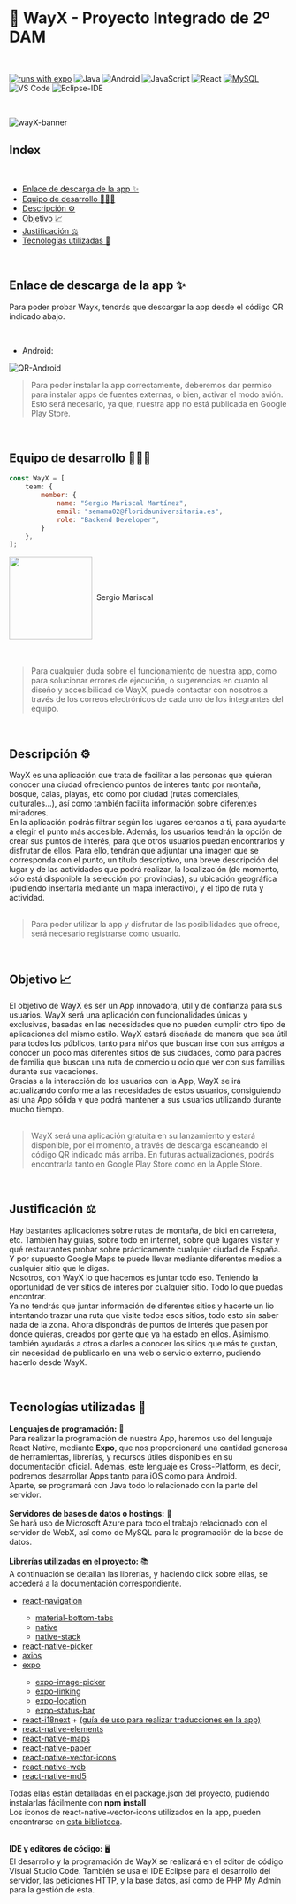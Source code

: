 # 🚵 WayX - Proyecto Integrado de 2º DAM

<br/>

[![runs with expo](https://img.shields.io/badge/Runs%20with%20Expo-000.svg?style=flat-square&logo=EXPO&labelColor=f3f3f3&logoColor=000)](https://expo.io/)
![Java](http://img.shields.io/badge/-Java-007396?style=flat-square&logo=java&logoColor=ffffff)
![Android](http://img.shields.io/badge/-Android-3DDC84?style=flat-square&logo=android&logoColor=ffffff)
![JavaScript](https://img.shields.io/badge/-JavaScript-%23F7DF1C?style=flat-square&logo=javascript&logoColor=000000&labelColor=%23F7DF1C&color=%23FFCE5A)
![React](https://img.shields.io/badge/-React-%23282C34?style=flat-square&logo=react)
[![MySQL](https://img.shields.io/badge/-MySQL-black?style=flat-square&logo=mysql&link=https://github.com/LuizCarlosAbbott/)](https://github.com/LuizCarlosAbbott/)
![VS Code](http://img.shields.io/badge/-VS%20Code-007ACC?style=flat-square&logo=visual-studio-code&logoColor=ffffff)
![Eclipse-IDE](http://img.shields.io/badge/-Eclipse-2C2255?style=flat-square&logo=eclipse&logoColor=ffffff)

<br/>

![wayX-banner](./readme_files/bannerWayX.png) 


## Index
<br/>
<!-- START doctoc generated TOC please keep comment here to allow auto update -->
<!-- DON'T EDIT THIS SECTION, INSTEAD RE-RUN doctoc TO UPDATE -->
<!-- **Table of Contents**  *generated with [DocToc](https://github.com/thlorenz/doctoc)* -->

- [Enlace de descarga de la app ✨](#enlace-de-descarga-de-la-app-)
- [Equipo de desarrollo 👨🏻‍💻](#equipo-de-desarrollo-%E2%80%8D)
- [Descripción ⚙️](#descripci%C3%B3n-)
- [Objetivo 📈](#objetivo-)
- [Justificación ⚖️](#justificaci%C3%B3n-)
- [Tecnologías utilizadas 📱](#tecnolog%C3%ADas-utilizadas-)

<!-- END doctoc generated TOC please keep comment here to allow auto update -->

<br/>

## Enlace de descarga de la app ✨


Para poder probar Wayx, tendrás que descargar la app desde el código QR indicado abajo.

<br/>

* Android:

![QR-Android](./readme_files/frame.png)

> Para poder instalar la app correctamente, deberemos dar permiso para instalar apps de fuentes externas, o bien, activar el modo avión. Esto será necesario, ya que, nuestra app no está publicada en Google Play Store.


<br/>

## Equipo de desarrollo 👨🏻‍💻

```javascript
const WayX = [
    team: {
        member: {
            name: "Sergio Mariscal Martínez",
            email: "semama02@floridauniversitaria.es",
            role: "Backend Developer",
        }
    },
];
```

<!-- team photos -->

<div>
    <div><img src="./readme_files/Sergio.png" width="150" height="150" align="center">&nbsp;&nbsp;Sergio Mariscal</img></div><br/>
</div>

<br/>

> Para cualquier duda sobre el funcionamiento de nuestra app, como para solucionar errores de ejecución, o sugerencias en cuanto al diseño y accesibilidad de WayX, puede contactar con nosotros a través de los correos electrónicos de cada uno de los integrantes del equipo.

<br/>


## Descripción ⚙️

WayX es una aplicación que trata de facilitar a las personas que quieran conocer una ciudad ofreciendo puntos de interes tanto por montaña, bosque, calas, playas, etc como por ciudad (rutas comerciales, culturales…), así como también facilita información sobre diferentes miradores.<br/> En la aplicación podrás filtrar según los lugares cercanos a ti, para ayudarte a elegir el punto más accesible.
Además, los usuarios tendrán la opción de crear sus puntos de interés, para que otros usuarios puedan encontrarlos y disfrutar de ellos. Para ello, tendrán que adjuntar una imagen que se corresponda con el punto, un título descriptivo, una breve descripción del lugar y de las actividades que podrá realizar, la localización (de momento, sólo está disponible la selección por provincias), su ubicación geográfica (pudiendo insertarla mediante un mapa interactivo), y el tipo de ruta y actividad.<br/><br/>

> Para poder utilizar la app y disfrutar de las posibilidades que ofrece, será necesario registrarse como usuario.

<br/>


## Objetivo 📈

El objetivo de WayX es ser un App innovadora, útil y de confianza para sus usuarios. WayX será una aplicación con funcionalidades únicas y exclusivas, basadas en las necesidades que no pueden cumplir otro tipo de aplicaciones del mismo estilo. WayX estará diseñada de manera que sea útil para todos los públicos, tanto para niños que buscan irse con sus amigos a conocer un poco más diferentes sitios de sus ciudades, como para padres de familia que buscan una ruta de comercio u ocio que ver con sus familias durante sus vacaciones.<br/> Gracias a la interacción de los usuarios con la App, WayX se irá actualizando conforme a las necesidades de estos usuarios, consiguiendo así una App sólida y que podrá mantener a sus usuarios utilizando durante mucho tiempo.<br/><br/>

> WayX será una aplicación gratuita en su lanzamiento y estará disponible, por el momento, a través de descarga escaneando el código QR indicado más arriba. En futuras actualizaciones, podrás encontrarla tanto en Google Play Store como en la Apple Store.

<br/>


## Justificación ⚖️

Hay bastantes aplicaciones sobre rutas de montaña, de bici en carretera, etc. También hay guías, sobre todo en internet, sobre qué lugares visitar y qué restaurantes probar sobre prácticamente cualquier ciudad de España. Y por supuesto Google Maps te puede llevar mediante diferentes medios a cualquier sitio que le digas.<br/>Nosotros, con WayX lo que hacemos es juntar todo eso. Teniendo la oportunidad de ver sitios de interes por cualquier sitio. Todo lo que puedas encontrar.<br/>Ya no tendrás que juntar información de diferentes sitios y hacerte un lío intentando trazar una ruta que visite todos esos sitios, todo esto sin saber nada de la zona. Ahora dispondrás de puntos de interés que pasen por donde quieras, creados por gente que ya ha estado en ellos. Asimismo, también ayudarás a otros a darles a conocer los sitios que más te gustan, sin necesidad de publicarlo en una web o servicio externo, pudiendo hacerlo desde WayX.

<br/>


## Tecnologías utilizadas 📱

<strong>Lenguajes de programación:</strong> 👾<br/>
    Para realizar la programación de nuestra App, haremos uso del lenguaje
    React Native, mediante <strong>Expo</strong>, que nos proporcionará una cantidad generosa de
    herramientas, librerías, y recursos útiles disponibles en su documentación
    oficial.
    Además, este lenguaje es Cross-Platform, es decir, podremos desarrollar
    Apps tanto para iOS como para Android.<br/>
    Aparte, se programará con Java todo lo relacionado con la parte del servidor.<br/>
<br/><strong>Servidores de bases de datos o hostings:</strong> 💾<br/>
    Se hará uso de Microsoft Azure para todo el trabajo
    relacionado con el servidor de WebX, así como de MySQL para la programación de la base de datos.<br/>
<br/><strong>Librerías utilizadas en el proyecto:</strong> 📚<br/>
    A continuación se detallan las librerías, y haciendo click sobre ellas, se accederá a la documentación correspondiente.<br/>
    <ul>
        <li><a href="https://reactnavigation.org/">react-navigation</a></li>
        <ul>
            <li><a href="https://reactnavigation.org/docs/material-bottom-tab-navigator/">material-bottom-tabs</a></li>
            <li><a href="https://reactnavigation.org/docs/getting-started">native</a></li>
            <li><a href="https://reactnavigation.org/docs/native-stack-navigator/">native-stack</a></li>
        </ul>
        <li><a href="https://github.com/react-native-picker/picker">react-native-picker</a></li>
        <li><a href="https://axios-http.com/docs/intro">axios</a></li>
        <li><a href="https://docs.expo.dev/get-started/installation/">expo</a></li>
        <ul>
            <li><a href="https://docs.expo.dev/versions/latest/sdk/imagepicker/">expo-image-picker</a></li>
            <li><a href="https://docs.expo.dev/guides/linking/">expo-linking</a></li>
            <li><a href="https://docs.expo.dev/versions/v44.0.0/sdk/location/">expo-location</a></li>
            <li><a href="https://docs.expo.dev/versions/latest/sdk/status-bar/">expo-status-bar</a></li>
        </ul>
        <li><a href="https://react.i18next.com/getting-started">react-i18next</a> + <a href="https://es.acervolima.com/compatibilidad-con-varios-idiomas-en-react-native/">(guía de uso para realizar traducciones en la app)</a></li>
        <li><a href="https://reactnativeelements.com/">react-native-elements</a></li>
        <li><a href="https://docs.expo.dev/versions/latest/sdk/map-view/">react-native-maps</a></li>
        <li><a href="https://callstack.github.io/react-native-paper/">react-native-paper</a></li>
        <li><a href="https://callstack.github.io/react-native-paper/icons.html">react-native-vector-icons </a></li>
        <li><a href="https://necolas.github.io/react-native-web/">react-native-web</a></li>
        <li><a href="https://www.npmjs.com/package/react-native-md5">react-native-md5</a></li>
    </ul>
    Todas ellas están detalladas en el package.json del proyecto, pudiendo instalarlas fácilmente con <strong>npm install</strong><br/>
    Los iconos de react-native-vector-icons utilizados en la app, pueden encontrarse en <a href="https://materialdesignicons.com/">esta biblioteca</a>.
        
<br/><strong>IDE y editores de código:</strong> 🖥️<br/>
    El desarrollo y la programación de WayX se realizará en el editor de
    código Visual Studio Code.
    También se usa el IDE Eclipse para el desarrollo del servidor, las peticiones HTTP, y la base datos, así como de PHP My Admin para la gestión de esta.<br/>

